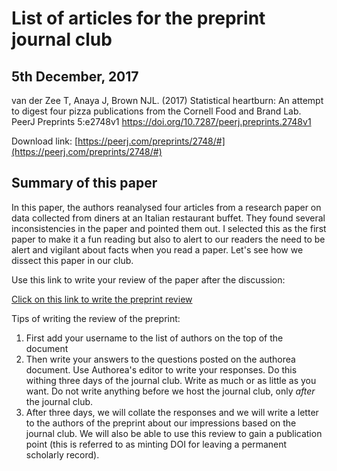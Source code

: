 List of articles for the preprint journal club
==============================================

5th December, 2017
-------------------
van der Zee T, Anaya J, Brown NJL. (2017) Statistical heartburn: An attempt to digest four pizza publications from the Cornell Food and Brand Lab. PeerJ Preprints 5:e2748v1 https://doi.org/10.7287/peerj.preprints.2748v1

Download link: [https://peerj.com/preprints/2748/#](https://peerj.com/preprints/2748/#)

Summary of this paper
----------------------
In this paper, the authors reanalysed four articles from a research paper on data collected from diners at an Italian restaurant buffet. They found several inconsistencies in the paper and pointed them out. I selected this as the first paper to make it a fun reading but also to alert to our readers the need to be alert and vigilant about facts when you read a paper. Let's see how we dissect this paper in our club.

Use this link to write your review of the paper after the discussion: 

[Click on this link to write the preprint review](https://www.authorea.com/users/2191/articles/217328-ucshss-preprint-review-an-attempt-to-digest-four-pizza-publications)

Tips of writing the review of the preprint:

1. First add your username to the list of authors on the top of the document
2. Then write your answers to the questions posted on the authorea document. Use Authorea's editor to write your responses. Do this withing three days of the journal club. Write as much or as little as you want. Do not write anything before we host the journal club, only _after_ the journal club.
3. After three days, we will collate the responses and we will write a letter to the authors of the preprint about our impressions based on the journal club. We will also be able to use this review to gain a publication point (this is referred to as minting DOI for leaving a permanent scholarly record).



